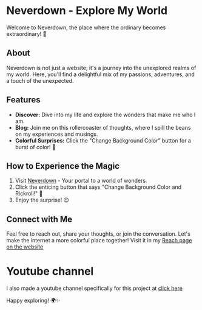 # Neverdown - Explore My World

Welcome to Neverdown, the place where the ordinary becomes extraordinary! 🚀

## About

Neverdown is not just a website; it's a journey into the unexplored realms of my world. Here, you'll find a delightful mix of my passions, adventures, and a touch of the unexpected.

## Features

- **Discover:** Dive into my life and explore the wonders that make me who I am.
- **Blog:** Join me on this rollercoaster of thoughts, where I spill the beans on my experiences and musings.
- **Colorful Surprises:** Click the "Change Background Color" button for a burst of color! 🌈

## How to Experience the Magic

1. Visit [Neverdown](https://rplg.co/4bde4260) - Your portal to a world of wonders.
2. Click the enticing button that says "Change Background Color and Rickroll!" 🎉
3. Enjoy the surprise! 😉

## Connect with Me

Feel free to reach out, share your thoughts, or join the conversation. Let's make the internet a more colorful place together!
Visit it in my [Reach page on the website](https://rplg.co/4bde4260/#reach-me)

# Youtube channel
I also made a youtube channel specifically for this project at [click here](https://rplg.co/4bde4260/#youtube)

Happy exploring! 🌍✨
